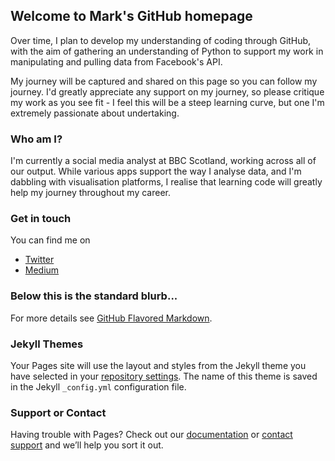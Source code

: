 ## Welcome to Mark's GitHub homepage

Over time, I plan to develop my understanding of coding through GitHub, with the aim of gathering an understanding of Python to support my work in manipulating and pulling data from Facebook's API.

My journey will be captured and shared on this page so you can follow my journey. I'd greatly appreciate any support on my journey, so please critique my work as you see fit - I feel this will be a steep learning curve, but one I'm extremely passionate about undertaking. 

### Who am I?

I'm currently a social media analyst at BBC Scotland, working across all of our output. 
While various apps support the way I analyse data, and I'm dabbling with visualisation platforms, I realise that learning code will greatly help my journey throughout my career.

### Get in touch

You can find me on 
- [Twitter](https://www.twitter.com/markstuart46)
- [Medium](https://medium.com/@MarkStuart)

### Below this is the standard blurb...

For more details see [GitHub Flavored Markdown](https://guides.github.com/features/mastering-markdown/).

### Jekyll Themes

Your Pages site will use the layout and styles from the Jekyll theme you have selected in your [repository settings](https://github.com/markgstuart/markgstuart.github.io/settings). The name of this theme is saved in the Jekyll `_config.yml` configuration file.

### Support or Contact

Having trouble with Pages? Check out our [documentation](https://help.github.com/categories/github-pages-basics/) or [contact support](https://github.com/contact) and we’ll help you sort it out.
